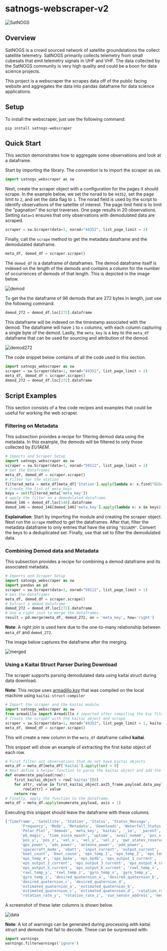 # satnogs-webscraper-v2

![SatNOGS](sources/satnogs.png)

## Overview

SatNOGS is a crowd sourced network of satellite groundstations the collect satellite telemetry. SatNOGS primarily collects
telemetry from small cubesats that emit telemetry signals in UHF and VHF. The data collected by the SatNOGS community is very high
quality and could be a boon for data science projects.

This project is a webscraper the scrapes data off of the public facing website and aggregates the data into pandas
dataframe for data science applications.

## Setup

To install the webscraper, just use the following command:
```commandline
pip install satnogs-webscraper
```

## Quick Start

This section demonstrates how to aggregate some observations and look at a dataframe.

Start by importing the library. The convention is to import the scraper as sw.

```python
import satnogs_webscraper as sw
```

Next, create the scraper object with a configuration for the pages it should scrape. In the example below, we set the 
norad to be `44352`, set the page limit to `2`, and set the data flag to `1`. The norad field is used by the script to
identify observations of the satellite of interest. The page limit field is to limit the "pagnation" the script traverses. One
page results in 20 observations. Setting `data=1` ensures that only observations with demodulated data are scraped. 

```python
scraper = sw.Scraper(data=1, norad="44352", list_page_limit = 2)
```

Finally, call the `scrape` method to get the metadata dataframe and the demodulated dataframe.

```python
meta_df, demod_df = scraper.scrape()
```

The `demod_df` is a dataframe of dataframes. The demod dataframe itself is indexed on the length of the demods and contains
a column for the number of occurrences of demods of that length. This is depicted in the image below. 

![demod](sources/demod.png)

To get the the dataframe of 96 demods that are 272 bytes in length, just use the following command:

```python
demod_272 = demod_df.loc[272].dataframe
```

This dataframe will be indexed on the timestamp associated with the demod. The dataframe will have `1` to `n` columns, with
each column capturing a single byte of the demod. Lastly, the `meta_key` is a key to the `meta_df` dataframe that can be used
for sourcing and attribution of the demod.

![demod272](sources/demod272.png)

The code snippet below contains of all the code used in this section.

```python
import satnogs_webscraper as sw
scraper = sw.Scraper(data=1, norad="44352", list_page_limit = 2)
meta_df, demod_df = scraper.scrape()
demod_272 = demod_df.loc[272].dataframe
```

## Script Examples

This section consists of a few code recipes and examples that could be useful for working the web scraper.

### Filtering on Metadata
This subsection provides a recipe for filtering demod data using the metadata. In this example, the demods will be filtered
to only those collected by _EU1AEM_.

```python
# Imports and Scraper Setup
import satnogs_webscraper as sw
scraper = sw.Scraper(data=1, norad="59112", list_page_limit = 1)
# Get the Dataframes
meta_df, demod_df = scraper.scrape()
# Filter for the station
filtered_meta = meta_df[meta_df['Station'].apply(lambda x: x.find("EU1AEM") != -1)]
# Create the list of meta_keys
keys = set(filtered_meta['meta_key'])
# apply the filter on a demodulated dataframe.
demod_146 = demod_df.loc[146].dataframe
demod_146 = demod_146[demod_146['meta_key'].apply(lambda x: x in keys)]
```

__Explaination__: Start by importing the module and creating the scraper object. Next run the `scrape` method to get 
the dataframes. After that, filter the metadata dataframe to only entries that have the string `"EU1AEM"`. Convert the 
keys to a deduplicated set. Finally, use that set to filter the demodulated data.


### Combining Demod data and Metadata

This subsection provides a recipe for combining a demod dataframe and its associated metadata.

```python
# Imports and Scraper Setup
import satnogs_webscraper as sw
import pandas as pd
scraper = sw.Scraper(data=1, norad="59112", list_page_limit = 1)
# Get the Dataframes
meta_df, demod_df = scraper.scrape()
# Extract a demod dataframe
demod_272 = demod_df.loc[272].dataframe
# Use a right join to merge the dataframes.
result = pd.merge(meta_df, demod_272, on = 'meta_key', how='right')
```
__Note__: A right join is used here due to the one-to-many relationship between `meta_df` and `demod_272`.

The image below captures the dataframe after the merging.

![merged](sources/merged.png)

### Using a Kaitai Struct Parser During Download

The scraper supports parsing demodulated data using kaitai struct during data download.

__Note__: This recipe uses [armadillo.ksy]() that was compiled on the local machine using `kaitai-struct-compiler`

```python
# Import the scraper and the kaitai module.
import satnogs_webscraper as sw
from armadillo import Armadillo # imported after compiling the ksy file.
# Create the scraper with the kaitai object and scrape
scraper = sw.Scraper(data=1, norad="44352", list_page_limit = 1, kaitai_interface=Armadillo)
meta_df, demod_df = scraper.scrape()
```

This will create a new column in the `meta_df` dataframe called __kaitai__. 

This snippet will show an example of extracting the first kaitai object of each row.

```python
# First filter out observations that do not have kaitai objects
meta_df = meta_df[meta_df['kaitai'].apply(len) > 0]
# Next define a helper function to parse the kaitai object and add the key/value pairs to the dataframe
def enumerate_payload(row):
    first_kaitai_object = row['kaitai'][0]
    for attr, value in first_kaitai_object.ax25_frame.payload.data_payload.__dict__.items():
        row[attr] = value
    return row
# Finally, apply the function to the dataframe. 
meta_df = meta_df.apply(enumerate_payload, axis = 1)
```

Executing this snippet should leave the dataframe with these columns.
```python
['Timeframe', 'Satellite', 'Station', 'Status', 'Status_Message',
       'Frequency', 'Mode', 'Metadata', 'Downloads', 'Waterfall_Status',
       'Polar_Plot', 'demods', 'meta_key', 'kaitai', '_io', '_parent', '_root',
       'pb_magic', 'time_since_epoch', 'uptime', 'avail_nvmem', 'pos_x',
       'pos_y', 'pos_z', 'vel_x', 'vel_y', 'vel_z', 'pwr_states_reserved',
       'gps_power', 'adc_power', 'antenna_power', 'pdd_power',
       'spacecraft_mode', 'vbatt', 'input_current', 'output_current',
       'boot_count', 'boot_cause', 'eps_temp_1', 'eps_temp_2', 'eps_temp_3',
       'eps_temp_4', 'eps_bp4a', 'eps_bp4b', 'eps_output_1_current',
       'eps_output_2_current', 'eps_output_3_current', 'eps_output_4_current',
       'eps_output_5_current', 'eps_output_6_current', 'rxwl_temp_x',
       'rxwl_temp_y', 'rxwl_temp_z', 'gyro_temp_x', 'gyro_temp_y',
       'gyro_temp_z', 'desired_quaternion_a', 'desired_quaternion_b',
       'desired_quaternion_c', 'desired_quaternion_d',
       'estimated_quaternion_a', 'estimated_quaternion_b',
       'estimated_quaternion_c', 'estimated_quaternion_d', 'rotation_rate_x',
       'rotation_rate_y', 'rotation_rate_z', 'sun_sensor_address', 'message']
```

A screenshot of these later columns is shown below.

![data](sources/payload_parsed.png)

__Note__: A lot of warnings can be generated during processing with kaitai struct and demods that fail to decode. These can 
be surpressed with:

```python
import warnings
warnings.filterwarnings('ignore')
```